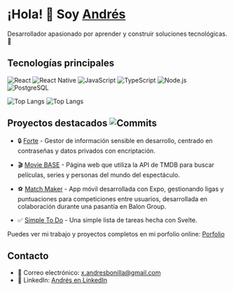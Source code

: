 # ¡Hola! 👋 Soy [Andrés](https://github.com/andres-bonilla)

Desarrollador apasionado por aprender y construir soluciones tecnológicas. 🚀


## Tecnologías principales
![React](https://img.shields.io/badge/React-61DAFB?style=flat-square&logo=react&logoColor=white)
![React Native](https://img.shields.io/badge/React%20Native-61DAFB?style=flat-square&logo=react&logoColor=white)
![JavaScript](https://img.shields.io/badge/JavaScript-F7DF1E?style=flat-square&logo=javascript&logoColor=black)
![TypeScript](https://img.shields.io/badge/TypeScript-3178C6?style=flat-square&logo=typescript&logoColor=white)
![Node.js](https://img.shields.io/badge/Node.js-339933?style=flat-square&logo=nodedotjs&logoColor=white)
![PostgreSQL](https://img.shields.io/badge/PostgreSQL-4169E1?style=flat-square&logo=postgresql&logoColor=white)

![Top Langs](https://github-readme-stats.vercel.app/api/top-langs/?username=andres-bonilla&layout=compact&theme=tokyonight)
![Top Langs](https://github-readme-stats.vercel.app/api/top-langs/?username=andres-bonilla&layout=compact&theme=light)


## Proyectos destacados ![Commits](https://img.shields.io/badge/Commits-160-blue?style=flat-square)
- 🔒 [Forte](https://github.com/andres-bonilla/forte) - Gestor de información sensible en desarrollo, centrado en contraseñas y datos privados con encriptación.

- 🎬 [Movie BASE](https://github.com/andres-bonilla/movie-base) - Página web que utiliza la API de TMDB para buscar películas, series y personas del mundo del espectáculo.

- ⚽ [Match Maker](https://github.com/andres-bonilla/match-maker) - App móvil desarrollada con Expo, gestionando ligas y puntuaciones para competiciones entre usuarios, desarrollada en colaboración durante una pasantía en Balon Group.

- ✅ [Simple To Do](https://github.com/andres-bonilla/simple-to-do) - Una simple lista de tareas hecha con Svelte.


Puedes ver mi trabajo y proyectos completos en mi porfolio online: [Porfolio](https://andres-bonilla.vercel.app)


## Contacto
- 📧 Correo electrónico: [x.andresbonilla@gmail.com](mailto:x.andresbonilla@gmail.com)
- 🔗 LinkedIn: [Andrés en LinkedIn](https://www.linkedin.com/in/andresbonilla-dev)
